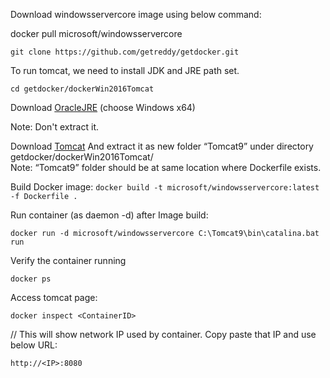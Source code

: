 Download windowsservercore image using below command:

docker pull microsoft/windowsservercore 

`git clone https://github.com/getreddy/getdocker.git`

To run tomcat, we need to install JDK and JRE path set. 

`cd getdocker/dockerWin2016Tomcat`

Download [OracleJRE](http://www.oracle.com/technetwork/java/javase/downloads/server-jre8-downloads-2133154.html) 
(choose Windows x64)

Note: Don't extract it. 

Download [Tomcat](http://mirrors.advancedhosters.com/apache/tomcat/tomcat-9/v9.0.0.M20/bin/apache-tomcat-9.0.0.M20-windows-x64.zip) 
And extract it as new folder “Tomcat9” under directory getdocker/dockerWin2016Tomcat/  
Note: “Tomcat9” folder should be at same location where Dockerfile exists. 

Build Docker image:
`docker build -t microsoft/windowsservercore:latest -f Dockerfile . `

Run container (as daemon -d) after Image build:

`docker run -d microsoft/windowsservercore C:\Tomcat9\bin\catalina.bat run`

Verify the container running 

`docker ps `

Access tomcat page:

`docker inspect <ContainerID> `

// This will show network IP used by container. Copy paste that IP and use below URL:

`http://<IP>:8080`
